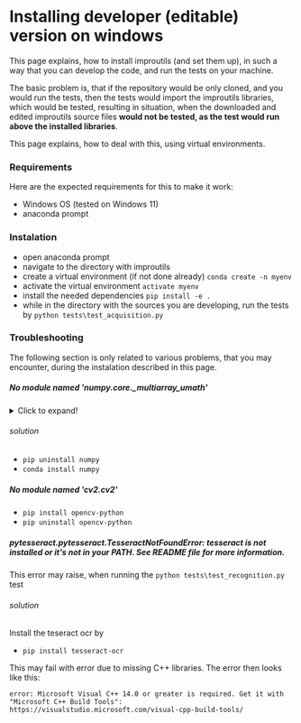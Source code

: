 # Installing developer (editable) version on windows
This page explains, how to install improutils (and set them up),
in such a way that you can develop the code, and run the tests on your machine.

The basic problem is, that if the repository would be only cloned,
and you would run the tests, then the tests would import the improutils libraries,
which would be tested, resulting in situation, when the downloaded and edited improutils source files **would not be tested, as the test would run above the installed libraries**.

This page explains, how to deal with this, using virtual environments.

### Requirements
Here are the expected requirements for this to make it work:
 - Windows OS (tested on Windows 11)
 - anaconda prompt

### Instalation
 - open anaconda prompt
 - navigate to the directory with improutils
 - create a virtual environment (if not done already) `conda create -n myenv`
 - activate the virtual environment `activate myenv`
 - install the needed dependencies `pip install -e .`
 - while in the directory with the sources you are developing, run the tests by `python tests\test_acquisition.py`

### Troubleshooting
The following section is only related to various problems, that you may encounter,
during the instalation described in this page.

##### No module named 'numpy.core._multiarray_umath'
<details>
  Here is an example of the original error:
  <summary>Click to expand!</summary>

```
(myenv) C:\Users\XXX\Desktop\git\improutils_package>python tests\test_acquisition.py
Traceback (most recent call last):
  File "C:\Program Files (x86)\Spyder\Python\Lib\site-packages\numpy\core\__init__.py", line 22, in <module>
    from . import multiarray
  File "C:\Program Files (x86)\Spyder\Python\Lib\site-packages\numpy\core\multiarray.py", line 12, in <module>
    from . import overrides
  File "C:\Program Files (x86)\Spyder\Python\Lib\site-packages\numpy\core\overrides.py", line 7, in <module>
    from numpy.core._multiarray_umath import (
ModuleNotFoundError: No module named 'numpy.core._multiarray_umath'

During handling of the above exception, another exception occurred:

Traceback (most recent call last):
  File "C:\Users\XXX\Desktop\git\improutils_package\tests\test_acquisition.py", line 2, in <module>
    from improutils.visualisation import *
  File "C:\Users\XXX\Desktop\git\improutils_package\improutils\__init__.py", line 1, in <module>
    from .other import *
  File "C:\Users\XXX\Desktop\git\improutils_package\improutils\other.py", line 1, in <module>
    import numpy as np
  File "C:\Program Files (x86)\Spyder\Python\Lib\site-packages\numpy\__init__.py", line 150, in <module>
    from . import core
  File "C:\Program Files (x86)\Spyder\Python\Lib\site-packages\numpy\core\__init__.py", line 48, in <module>
    raise ImportError(msg)
ImportError:

IMPORTANT: PLEASE READ THIS FOR ADVICE ON HOW TO SOLVE THIS ISSUE!

Importing the numpy C-extensions failed. This error can happen for
many reasons, often due to issues with your setup or how NumPy was
installed.

We have compiled some common reasons and troubleshooting tips at:

    https://numpy.org/devdocs/user/troubleshooting-importerror.html

Please note and check the following:

  * The Python version is: Python3.9 from "C:\ProgramFiles\Anaconda3\envs\myenv\python.exe"
  * The NumPy version is: "1.21.2"

and make sure that they are the versions you expect.
Please carefully study the documentation linked above for further help.

Original error was: No module named 'numpy.core._multiarray_umath'
```

</details>


###### solution
 - `pip uninstall numpy`
 - `conda install numpy`

##### No module named 'cv2.cv2'
 - `pip install opencv-python`
 - `pip uninstall opencv-python`


##### pytesseract.pytesseract.TesseractNotFoundError: tesseract is not installed or it's not in your PATH. See README file for more information.
This error may raise, when running the `python tests\test_recognition.py` test

###### solution
Install the teseract ocr by
 - `pip install tesseract-ocr`

This may fail with error due to missing C++ libraries.
The error then looks like this:
```
error: Microsoft Visual C++ 14.0 or greater is required. Get it with "Microsoft C++ Build Tools": https://visualstudio.microsoft.com/visual-cpp-build-tools/
```

